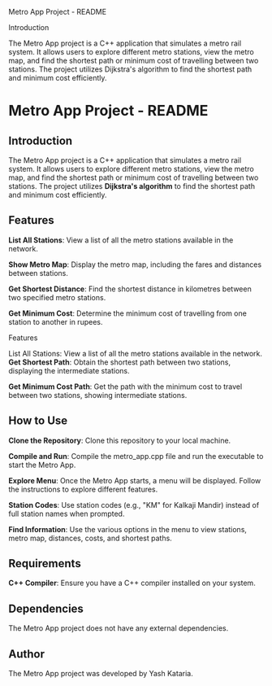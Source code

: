 Metro App Project - README

Introduction

The Metro App project is a C++ application that simulates a metro rail system. It allows users to explore different metro stations, view the metro map, and find the shortest path or minimum cost of travelling between two stations. The project utilizes Dijkstra's algorithm to find the shortest path and minimum cost efficiently.
# **Metro App Project - README**

## Introduction

The Metro App project is a C++ application that simulates a metro rail system. It allows users to explore different metro stations, view the metro map, and find the shortest path or minimum cost of travelling between two stations. The project utilizes **Dijkstra's algorithm** to find the shortest path and minimum cost efficiently.

## Features

**List All Stations**: View a list of all the metro stations available in the network.

**Show Metro Map**: Display the metro map, including the fares and distances between stations.

**Get Shortest Distance**: Find the shortest distance in kilometres between two specified metro stations.

**Get Minimum Cost**: Determine the minimum cost of travelling from one station to another in rupees.

Features

List All Stations: View a list of all the metro stations available in the network.
**Get Shortest Path**: Obtain the shortest path between two stations, displaying the intermediate stations.

**Get Minimum Cost Path**: Get the path with the minimum cost to travel between two stations, showing intermediate stations.

## How to Use

**Clone the Repository**: Clone this repository to your local machine.

**Compile and Run**: Compile the metro_app.cpp file and run the executable to start the Metro App.

**Explore Menu**: Once the Metro App starts, a menu will be displayed. Follow the instructions to explore different features.

**Station Codes**: Use station codes (e.g., "KM" for Kalkaji Mandir) instead of full station names when prompted.

**Find Information**: Use the various options in the menu to view stations, metro map, distances, costs, and shortest paths.

## Requirements

**C++ Compiler**: Ensure you have a C++ compiler installed on your system.

## Dependencies

The Metro App project does not have any external dependencies.

## Author

The Metro App project was developed by Yash Kataria.

